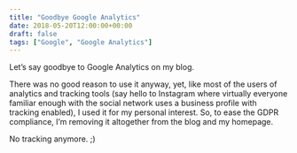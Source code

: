 ```yaml
---
title: "Goodbye Google Analytics"
date: 2018-05-20T12:00:00+00:00
draft: false
tags: ["Google", "Google Analytics"]
---
```


Let’s say goodbye to Google Analytics on my blog.

There was no good reason to use it anyway, yet, like most of the users of analytics and tracking tools (say hello to Instagram where virtually everyone familiar enough with the social network uses a business profile with tracking enabled), I used it for my personal interest. So, to ease the GDPR compliance, I’m removing it altogether from the blog and my homepage.

No tracking anymore. ;)
